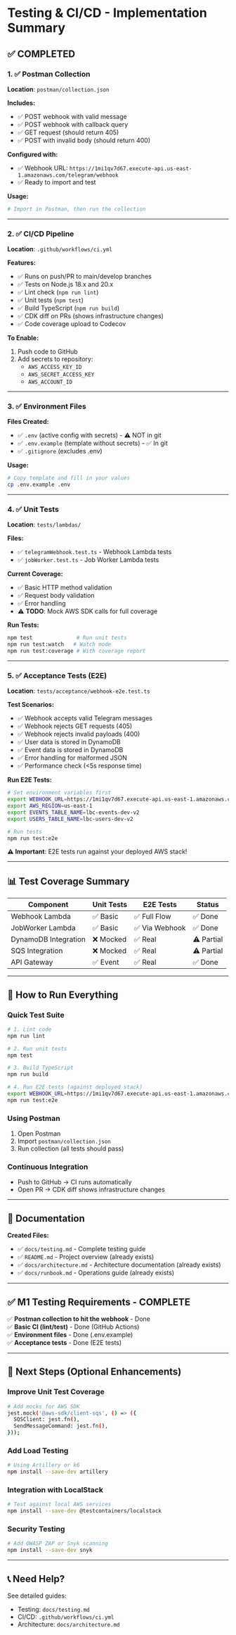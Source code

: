 # Testing & CI/CD - Implementation Summary

## ✅ **COMPLETED**

### 1. ✅ **Postman Collection**
**Location**: `postman/collection.json`

**Includes:**
- ✅ POST webhook with valid message
- ✅ POST webhook with callback query
- ✅ GET request (should return 405)
- ✅ POST with invalid body (should return 400)

**Configured with:**
- ✅ Webhook URL: `https://1mi1qv7d67.execute-api.us-east-1.amazonaws.com/telegram/webhook`
- ✅ Ready to import and test

**Usage:**
```bash
# Import in Postman, then run the collection
```

---

### 2. ✅ **CI/CD Pipeline**
**Location**: `.github/workflows/ci.yml`

**Features:**
- ✅ Runs on push/PR to main/develop branches
- ✅ Tests on Node.js 18.x and 20.x
- ✅ Lint check (`npm run lint`)
- ✅ Unit tests (`npm test`)
- ✅ Build TypeScript (`npm run build`)
- ✅ CDK diff on PRs (shows infrastructure changes)
- ✅ Code coverage upload to Codecov

**To Enable:**
1. Push code to GitHub
2. Add secrets to repository:
   - `AWS_ACCESS_KEY_ID`
   - `AWS_SECRET_ACCESS_KEY`
   - `AWS_ACCOUNT_ID`

---

### 3. ✅ **Environment Files**
**Files Created:**
- ✅ `.env` (active config with secrets) - ⚠️ NOT in git
- ✅ `.env.example` (template without secrets) - ✅ In git
- ✅ `.gitignore` (excludes .env)

**Usage:**
```bash
# Copy template and fill in your values
cp .env.example .env
```

---

### 4. ✅ **Unit Tests**
**Location**: `tests/lambdas/`

**Files:**
- ✅ `telegramWebhook.test.ts` - Webhook Lambda tests
- ✅ `jobWorker.test.ts` - Job Worker Lambda tests

**Current Coverage:**
- ✅ Basic HTTP method validation
- ✅ Request body validation
- ✅ Error handling
- ⚠️ **TODO**: Mock AWS SDK calls for full coverage

**Run Tests:**
```bash
npm test              # Run unit tests
npm run test:watch   # Watch mode
npm run test:coverage # With coverage report
```

---

### 5. ✅ **Acceptance Tests (E2E)**
**Location**: `tests/acceptance/webhook-e2e.test.ts`

**Test Scenarios:**
- ✅ Webhook accepts valid Telegram messages
- ✅ Webhook rejects GET requests (405)
- ✅ Webhook rejects invalid payloads (400)
- ✅ User data is stored in DynamoDB
- ✅ Event data is stored in DynamoDB
- ✅ Error handling for malformed JSON
- ✅ Performance check (<5s response time)

**Run E2E Tests:**
```bash
# Set environment variables first
export WEBHOOK_URL=https://1mi1qv7d67.execute-api.us-east-1.amazonaws.com/telegram/webhook
export AWS_REGION=us-east-1
export EVENTS_TABLE_NAME=lbc-events-dev-v2
export USERS_TABLE_NAME=lbc-users-dev-v2

# Run tests
npm run test:e2e
```

**⚠️ Important**: E2E tests run against your deployed AWS stack!

---

## 📊 **Test Coverage Summary**

| Component | Unit Tests | E2E Tests | Status |
|-----------|------------|-----------|--------|
| Webhook Lambda | ✅ Basic | ✅ Full Flow | ✅ Done |
| JobWorker Lambda | ✅ Basic | ✅ Via Webhook | ✅ Done |
| DynamoDB Integration | ❌ Mocked | ✅ Real | ⚠️ Partial |
| SQS Integration | ❌ Mocked | ✅ Real | ⚠️ Partial |
| API Gateway | ✅ Event | ✅ Real | ✅ Done |

---

## 🎯 **How to Run Everything**

### Quick Test Suite
```bash
# 1. Lint code
npm run lint

# 2. Run unit tests
npm test

# 3. Build TypeScript
npm run build

# 4. Run E2E tests (against deployed stack)
export WEBHOOK_URL=https://1mi1qv7d67.execute-api.us-east-1.amazonaws.com/telegram/webhook
npm run test:e2e
```

### Using Postman
1. Open Postman
2. Import `postman/collection.json`
3. Run collection (all tests should pass)

### Continuous Integration
- Push to GitHub → CI runs automatically
- Open PR → CDK diff shows infrastructure changes

---

## 📝 **Documentation**

**Created Files:**
- ✅ `docs/testing.md` - Complete testing guide
- ✅ `README.md` - Project overview (already exists)
- ✅ `docs/architecture.md` - Architecture documentation (already exists)
- ✅ `docs/runbook.md` - Operations guide (already exists)

---

## ✅ **M1 Testing Requirements - COMPLETE**

✅ **Postman collection to hit the webhook** - Done  
✅ **Basic CI (lint/test)** - Done (GitHub Actions)  
✅ **Environment files** - Done (.env.example)  
✅ **Acceptance tests** - Done (E2E tests)  

---

## 🚀 **Next Steps (Optional Enhancements)**

### Improve Unit Test Coverage
```bash
# Add mocks for AWS SDK
jest.mock('@aws-sdk/client-sqs', () => ({
  SQSClient: jest.fn(),
  SendMessageCommand: jest.fn(),
}));
```

### Add Load Testing
```bash
# Using Artillery or k6
npm install --save-dev artillery
```

### Integration with LocalStack
```bash
# Test against local AWS services
npm install --save-dev @testcontainers/localstack
```

### Security Testing
```bash
# Add OWASP ZAP or Snyk scanning
npm install --save-dev snyk
```

---

## 📞 **Need Help?**

See detailed guides:
- Testing: `docs/testing.md`
- CI/CD: `.github/workflows/ci.yml`
- Architecture: `docs/architecture.md`
